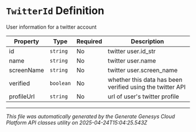 # `TwitterId` Definition

User information for a twitter account

| Property | Type | Required | Description |
|----------|------|----------|-------------|
| id | `string` | No | twitter user.id_str |
| name | `string` | No | twitter user.name |
| screenName | `string` | No | twitter user.screen_name |
| verified | `boolean` | No | whether this data has been verified using the twitter API |
| profileUrl | `string` | No | url of user's twitter profile |

---

*This file was automatically generated by the Generate Genesys Cloud Platform API classes utility on 2025-04-24T15:04:25.543Z*